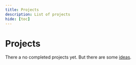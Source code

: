 ```yaml
---
title: Projects
description: List of projects
hide: [toc]
---
```


# Projects

There a no completed projects yet. But there are some [ideas](https://github.com/addyi/compose-kmp-playground/issues?q=is%3Aissue+is%3Aopen+label%3A%22project+idea%22).
